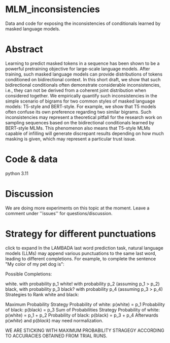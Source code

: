 # MLM_inconsistencies
Data and code for exposing the inconsistencies of conditionals learned by masked language models.

# Abstract


Learning to predict masked tokens in a sequence has been shown to be a powerful pretraining objective for large-scale language models. After training, such masked language models can provide distributions of tokens conditioned on bidirectional context. In this short draft, we show that such bidirectional conditionals often demonstrate considerable inconsistencies, i.e., they can not be derived from a coherent joint distribution when considered together. We empirically quantify such inconsistencies in the simple scenario of bigrams for two common styles of masked language models: T5-style and BERT-style. For example, we show that T5 models often confuse its own preference regarding two similar bigrams. Such inconsistencies may represent a theoretical pitfall for the research work on sampling sequences based on the bidirectional conditionals learned by BERT-style MLMs. This phenomenon also means that T5-style MLMs capable of infilling will generate discrepant results depending on how much masking is given, which may represent a particular trust issue.

# Code & data
python 3.11 

# Discussion

We are doing more experiments on this topic at the moment. Leave a comment under ''issues'' for questions/discussion.


# Strategy for different punctuations

click to expand
In the LAMBADA last word prediction task, natural language models (LLMs) may append various punctuations to the same last word, leading to different completions. For example, to complete the sentence "My color of my pet dog is":

Possible Completions:

white. with probability p_1
white! with probability p_2 (assuming p_1 > p_2)
black, with probability p_3
black? with probability p_4 (assuming p_3 > p_4)
Strategies to Rank white and black:

Maximum Probability Strategy
Probability of white: p(white) = p_1
Probability of black: p(black) = p_3
Sum of Probabilities Strategy
Probability of white: p(white) = p_1 + p_2
Probability of black: p(black) = p_3 + p_4
Afterwards p(_white_) and p(_black_) may need normalization.

WE ARE STICKING WITH MAXIMUM PROBABILITY STRAGEGY ACCORDING TO ACCURACIES OBTAINED FROM TRIAL RUNS.